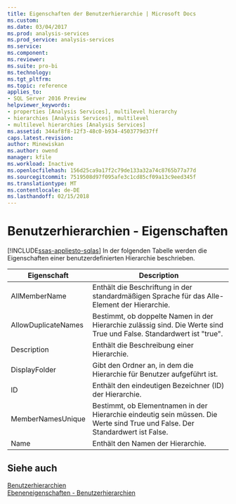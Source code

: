 ```yaml
---
title: Eigenschaften der Benutzerhierarchie | Microsoft Docs
ms.custom: 
ms.date: 03/04/2017
ms.prod: analysis-services
ms.prod_service: analysis-services
ms.service: 
ms.component: 
ms.reviewer: 
ms.suite: pro-bi
ms.technology: 
ms.tgt_pltfrm: 
ms.topic: reference
applies_to:
- SQL Server 2016 Preview
helpviewer_keywords:
- properties [Analysis Services], multilevel hierarchy
- hierarchies [Analysis Services], multilevel
- multilevel hierarchies [Analysis Services]
ms.assetid: 344af8f8-12f3-48c0-b934-4503779d37ff
caps.latest.revision: 
author: Minewiskan
ms.author: owend
manager: kfile
ms.workload: Inactive
ms.openlocfilehash: 156d25ca9a17f2c79de133a32a74c8765b77a77d
ms.sourcegitcommit: 7519508d97f095afe3c1cd85cf09a13c9eed345f
ms.translationtype: MT
ms.contentlocale: de-DE
ms.lasthandoff: 02/15/2018
---
```

# <a name="user-hierarchies---properties"></a>Benutzerhierarchien - Eigenschaften
[!INCLUDE[ssas-appliesto-sqlas](../../includes/ssas-appliesto-sqlas.md)]
In der folgenden Tabelle werden die Eigenschaften einer benutzerdefinierten Hierarchie beschrieben.  
  
|Eigenschaft|Description|  
|--------------|-----------------|  
|AllMemberName|Enthält die Beschriftung in der standardmäßigen Sprache für das Alle-Element der Hierarchie.|  
|AllowDuplicateNames|Bestimmt, ob doppelte Namen in der Hierarchie zulässig sind. Die Werte sind True und False. Standardwert ist "true".|  
|Description|Enthält die Beschreibung einer Hierarchie.|  
|DisplayFolder|Gibt den Ordner an, in dem die Hierarchie für Benutzer aufgeführt ist.|  
|ID|Enthält den eindeutigen Bezeichner (ID) der Hierarchie.|  
|MemberNamesUnique|Bestimmt, ob Elementnamen in der Hierarchie eindeutig sein müssen. Die Werte sind True und False. Der Standardwert ist False.|  
|Name|Enthält den Namen der Hierarchie.|  
  
## <a name="see-also"></a>Siehe auch  
 [Benutzerhierarchien](../../analysis-services/multidimensional-models-olap-logical-dimension-objects/user-hierarchies.md)   
 [Ebeneneigenschaften - Benutzerhierarchien](../../analysis-services/multidimensional-models-olap-logical-dimension-objects/user-hierarchies-level-properties.md)  
  
  
